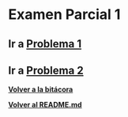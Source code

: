 #   Examen Parcial 1

## Ir a [Problema 1](Prob1/README.md)

## Ir a [Problema 2](Prob2/README.md)

**[Volver a la bitácora](../Journal.md)**

**[Volver al README.md](../../README.md)**